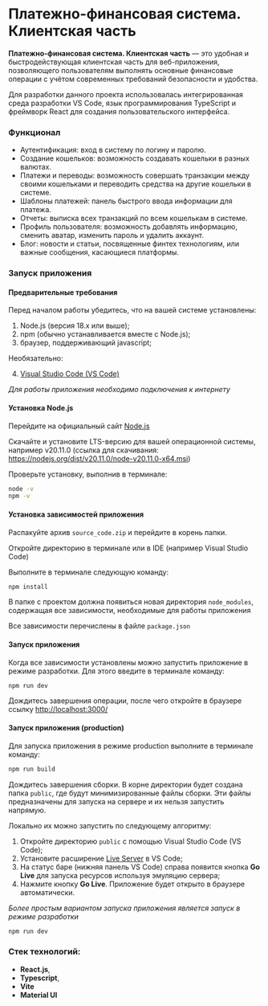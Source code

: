 # Платежно-финансовая система. Клиентская часть

**Платежно-финансовая система. Клиентская часть** — это удобная и быстродействующая клиентская часть для веб-приложения, позволяющего
пользователям выполнять основные финансовые операции с учётом современных требований безопасности и удобства.

Для разработки данного проекта использовалась интегрированная среда разработки VS Сode, язык программирования TypeScript 
и фреймворк React для создания пользовательского интерфейса.

### Функционал
- Аутентификация: вход в систему по логину и паролю.
- Создание кошельков: возможность создавать кошельки в разных валютах.
- Платежи и переводы: возможность совершать транзакции между своими кошельками и переводить средства на другие кошельки в системе.
- Шаблоны платежей: панель быстрого ввода информации для платежа.
- Отчеты: выписка всех транзакций по всем кошелькам в системе.
- Профиль пользователя: возможность добавлять информацию, сменить аватар, изменить пароль и удалить аккаунт.
- Блог: новости и статьи, посвященные финтех технологиям, или важные сообщения, касающиеся платформы.

### Запуск приложения

#### Предварительные требования

Перед началом работы убедитесь, что на вашей системе установлены:

1) Node.js (версия 18.x или выше);
2) npm (обычно устанавливается вместе с Node.js);
3) браузер, поддерживающий javascript;

Необязательно:

4) [Visual Studio Code (VS Code)](https://code.visualstudio.com/docs/?dv=win64user)

*Для работы приложения необходимо подключения к интернету* 

#### Установка Node.js

Перейдите на официальный сайт [Node.js](https://nodejs.org/en)

Скачайте и установите LTS-версию для вашей операционной системы, например v20.11.0 (ссылка для скачивания: https://nodejs.org/dist/v20.11.0/node-v20.11.0-x64.msi)

Проверьте установку, выполнив в терминале:

```sh
node -v
npm -v
```

#### Установка зависимостей приложения

Распакуйте архив ```source_code.zip``` и перейдите в корень папки.

Откройте директорию в терминале или в IDE (например Visual Studio Code)

Выполните в терминале следующую команду:

```sh
npm install
```

В папке с проектом должна появиться новая директория ```node_modules```, содержащая все зависимости, необходимые для работы приложения

Все зависимости перечислены в файле ```package.json```

#### Запуск приложения

Когда все зависимости установлены можно запустить приложение в режиме разработки.
Для этого введите в терминале команду:

```sh
npm run dev
```

Дождитесь завершения операции, после чего откройте в браузере ссылку [http://localhost:3000/](http://localhost:3000/)

#### Запуск приложения (production)

Для запуска приложения в режиме production выполните в терминале команду:

```sh
npm run build
```

Дождитесь завершения сборки. В корне директории будет создана папка ```public```, где будут минимизированные файлы сборки. 
Эти файлы предназначены для запуска на сервере и их нельзя запустить напрямую. 

Локально их можно запустить по следующему алгоритму:

1) Откройте директорию ```public``` с помощью Visual Studio Code (VS Code);
2) Установите расширение [Live Server](https://marketplace.visualstudio.com/items?itemName=ritwickdey.LiveServer) в VS Code;
3) На статус баре (нижняя панель VS Code) справа появится кнопка **Go Live** для запуска ресурсов используя эмуляцию сервера;
4) Нажмите кнопку **Go Live**. Приложение будет открыто в браузере автоматически.

*Более простым вариантом запуска приложения является запуск в режиме разработки*

```sh
npm run dev
```

### Стек технологий:
- **React.js**, 
- **Typescript**, 
- **Vite**
- **Material UI**